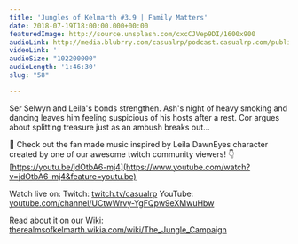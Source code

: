```yaml
---
title: 'Jungles of Kelmarth #3.9 | Family Matters'
date: 2018-07-19T18:00:00.000+00:00
featuredImage: http://source.unsplash.com/cxcCJVep9DI/1600x900
audioLink: http://media.blubrry.com/casualrp/podcast.casualrp.com/public/Chapter%203%20Ep.%209%20_%20Family%20Matters.mp3
videoLink: ''
audioSize: "102200000"
audioLength: '1:46:30'
slug: "58"

---
```

Ser Selwyn and Leila's bonds strengthen. Ash's night of heavy smoking and dancing leaves him feeling suspicious of his hosts after a rest. Cor argues about splitting treasure just as an ambush breaks out...

🎼 Check out the fan made music inspired by Leila DawnEyes character created by one of our awesome twitch community viewers! 👇 [https://youtu.be/jdOtbA6-mj4](https://www.youtube.com/watch?v=jdOtbA6-mj4&feature=youtu.be)

Watch live on:
Twitch: [twitch.tv/casualrp](https://www.twitch.tv/casualrp)
YouTube: [youtube.com/channel/UCtwWrvy-YgFQpw9eXMwuHbw](https://www.youtube.com/channel/UCtwWrvy-YgFQpw9eXMwuHbw)

Read about it on our Wiki: [therealmsofkelmarth.wikia.com/wiki/The_Jungle_Campaign](http://therealmsofkelmarth.wikia.com/wiki/The_Jungle_Campaign)